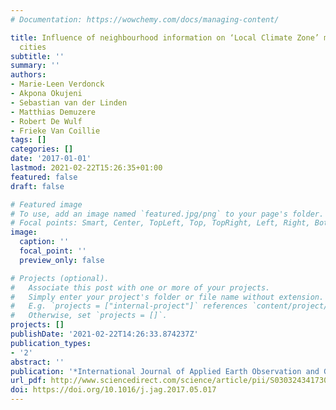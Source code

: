 ```yaml
---
# Documentation: https://wowchemy.com/docs/managing-content/

title: Influence of neighbourhood information on ‘Local Climate Zone’ mapping in heterogeneous
  cities
subtitle: ''
summary: ''
authors:
- Marie-Leen Verdonck
- Akpona Okujeni
- Sebastian van der Linden
- Matthias Demuzere
- Robert De Wulf
- Frieke Van Coillie
tags: []
categories: []
date: '2017-01-01'
lastmod: 2021-02-22T15:26:35+01:00
featured: false
draft: false

# Featured image
# To use, add an image named `featured.jpg/png` to your page's folder.
# Focal points: Smart, Center, TopLeft, Top, TopRight, Left, Right, BottomLeft, Bottom, BottomRight.
image:
  caption: ''
  focal_point: ''
  preview_only: false

# Projects (optional).
#   Associate this post with one or more of your projects.
#   Simply enter your project's folder or file name without extension.
#   E.g. `projects = ["internal-project"]` references `content/project/deep-learning/index.md`.
#   Otherwise, set `projects = []`.
projects: []
publishDate: '2021-02-22T14:26:33.874237Z'
publication_types:
- '2'
abstract: ''
publication: '*International Journal of Applied Earth Observation and Geoinformation*'
url_pdf: http://www.sciencedirect.com/science/article/pii/S0303243417301265
doi: https://doi.org/10.1016/j.jag.2017.05.017
---
```

